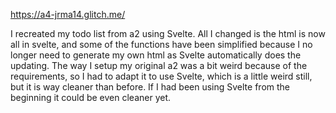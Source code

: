 https://a4-jrma14.glitch.me/

I recreated my todo list from a2 using Svelte. All I changed is the html is now all in svelte, and some of the functions have been simplified because I no longer need to generate my own html as Svelte automatically does the updating. The way I setup my original a2 was a bit weird because of the requirements, so I had to adapt it to use Svelte, which is a little weird still, but it is way cleaner than before. If I had been using Svelte from the beginning it could be even cleaner yet.
